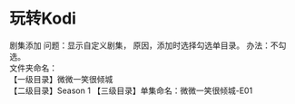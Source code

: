 # 玩转Kodi

剧集添加
问题：显示自定义剧集， 原因，添加时选择勾选单目录。  办法：不勾选。   
文件夹命名：  
            【一级目录】微微一笑很倾城   
            【二级目录】Season 1
            【三级目录】单集命名：微微一笑很倾城-E01   
